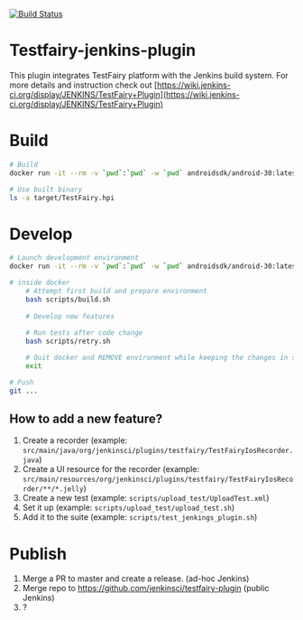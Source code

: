 [![Build Status](https://travis-ci.org/testfairy/testfairy-jenkins-plugin.svg?branch=master)](https://travis-ci.org/testfairy/testfairy-jenkins-plugin)
# Testfairy-jenkins-plugin
This plugin integrates TestFairy platform with the Jenkins build system.
For more details and instruction check out [https://wiki.jenkins-ci.org/display/JENKINS/TestFairy+Plugin](https://wiki.jenkins-ci.org/display/JENKINS/TestFairy+Plugin)

# Build

```bash
# Build
docker run -it --rm -v `pwd`:`pwd` -w `pwd` androidsdk/android-30:latest bash scripts/build.sh

# Use built binary
ls -a target/TestFairy.hpi
```

# Develop

```bash
# Launch development environment
docker run -it --rm -v `pwd`:`pwd` -w `pwd` androidsdk/android-30:latest bash

# inside docker
    # Attempt first build and prepare environment
    bash scripts/build.sh
    
    # Develop new features
    
    # Run tests after code change
    bash scripts/retry.sh

    # Quit docker and REMOVE environment while keeping the changes in source code
    exit

# Push
git ...
```

## How to add a new feature?

1. Create a recorder (example: `src/main/java/org/jenkinsci/plugins/testfairy/TestFairyIosRecorder.java`)
2. Create a UI resource for the recorder (example: `src/main/resources/org/jenkinsci/plugins/testfairy/TestFairyIosRecorder/**/*.jelly`)
3. Create a new test (example: `scripts/upload_test/UploadTest.xml`)
4. Set it up (example: `scripts/upload_test/upload_test.sh`)
5. Add it to the suite (example: `scripts/test_jenkings_plugin.sh`)

# Publish

1. Merge a PR to master and create a release. (ad-hoc Jenkins)
2. Merge repo to https://github.com/jenkinsci/testfairy-plugin (public Jenkins)
3. ?


